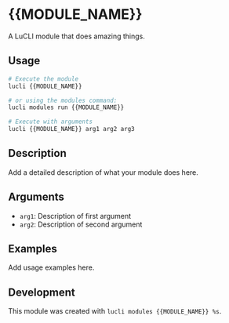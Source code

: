      
# {{MODULE_NAME}}

A LuCLI module that does amazing things.

## Usage

```bash
# Execute the module
lucli {{MODULE_NAME}}

# or using the modules command:
lucli modules run {{MODULE_NAME}}

# Execute with arguments
lucli {{MODULE_NAME}} arg1 arg2 arg3
```

## Description

Add a detailed description of what your module does here.

## Arguments

- `arg1`: Description of first argument
- `arg2`: Description of second argument

## Examples

Add usage examples here.

## Development

This module was created with `lucli modules {{MODULE_NAME}} %s`.